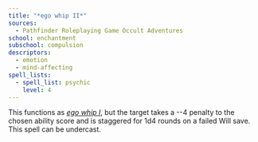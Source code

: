 ```yaml
---
title: "*ego whip II*"
sources:
  - Pathfinder Roleplaying Game Occult Adventures
school: enchantment
subschool: compulsion
descriptors:
  - emotion
  - mind-affecting
spell_lists:
  - spell_list: psychic
    level: 4
---
```


This functions as [*ego whip I*](/spells/ego-whip-i/), but the target takes a --4 penalty to the chosen ability score and is staggered for 1d4 rounds on a failed Will save. This spell can be undercast.
